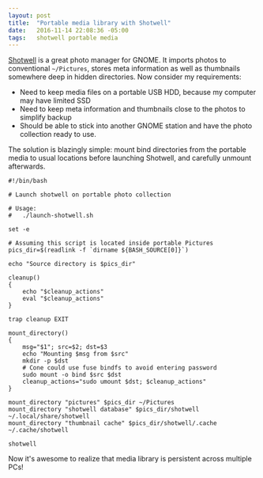 ```yaml
---
layout: post
title:  "Portable media library with Shotwell"
date:   2016-11-14 22:08:36 -05:00
tags:   shotwell portable media
---
```


[Shotwell](https://wiki.gnome.org/Apps/Shotwell) is a great photo manager for
GNOME. It imports photos to conventional `~/Pictures`, stores meta information
as well as thumbnails somewhere deep in hidden directories. Now consider my
requirements:

* Need to keep media files on a portable USB HDD, because my computer may have
limited SSD
* Need to keep meta information and thumbnails close to the photos to simplify
backup
* Should be able to stick into another GNOME station and have the photo
collection ready to use.

The solution is blazingly simple: mount bind directories from the portable
media to usual locations before launching Shotwell, and carefully unmount
afterwards.

```shell
#!/bin/bash

# Launch shotwell on portable photo collection

# Usage:
#   ./launch-shotwell.sh

set -e

# Assuming this script is located inside portable Pictures
pics_dir=$(readlink -f `dirname ${BASH_SOURCE[0]}`)

echo "Source directory is $pics_dir"

cleanup()
{
    echo "$cleanup_actions"
    eval "$cleanup_actions"
}

trap cleanup EXIT

mount_directory()
{
    msg="$1"; src=$2; dst=$3
    echo "Mounting $msg from $src"
    mkdir -p $dst
    # Cone could use fuse bindfs to avoid entering password
    sudo mount -o bind $src $dst
    cleanup_actions="sudo umount $dst; $cleanup_actions"
}

mount_directory "pictures" $pics_dir ~/Pictures
mount_directory "shotwell database" $pics_dir/shotwell ~/.local/share/shotwell
mount_directory "thumbnail cache" $pics_dir/shotwell/.cache ~/.cache/shotwell

shotwell
```

Now it's awesome to realize that media library is persistent across multiple
PCs!
